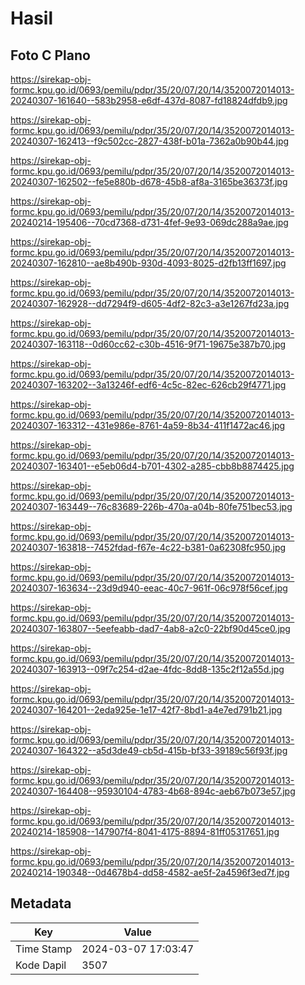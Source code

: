 # Hasil

## Foto C Plano

https://sirekap-obj-formc.kpu.go.id/0693/pemilu/pdpr/35/20/07/20/14/3520072014013-20240307-161640--583b2958-e6df-437d-8087-fd18824dfdb9.jpg

https://sirekap-obj-formc.kpu.go.id/0693/pemilu/pdpr/35/20/07/20/14/3520072014013-20240307-162413--f9c502cc-2827-438f-b01a-7362a0b90b44.jpg

https://sirekap-obj-formc.kpu.go.id/0693/pemilu/pdpr/35/20/07/20/14/3520072014013-20240307-162502--fe5e880b-d678-45b8-af8a-3165be36373f.jpg

https://sirekap-obj-formc.kpu.go.id/0693/pemilu/pdpr/35/20/07/20/14/3520072014013-20240214-195406--70cd7368-d731-4fef-9e93-069dc288a9ae.jpg

https://sirekap-obj-formc.kpu.go.id/0693/pemilu/pdpr/35/20/07/20/14/3520072014013-20240307-162810--ae8b490b-930d-4093-8025-d2fb13ff1697.jpg

https://sirekap-obj-formc.kpu.go.id/0693/pemilu/pdpr/35/20/07/20/14/3520072014013-20240307-162928--dd7294f9-d605-4df2-82c3-a3e1267fd23a.jpg

https://sirekap-obj-formc.kpu.go.id/0693/pemilu/pdpr/35/20/07/20/14/3520072014013-20240307-163118--0d60cc62-c30b-4516-9f71-19675e387b70.jpg

https://sirekap-obj-formc.kpu.go.id/0693/pemilu/pdpr/35/20/07/20/14/3520072014013-20240307-163202--3a13246f-edf6-4c5c-82ec-626cb29f4771.jpg

https://sirekap-obj-formc.kpu.go.id/0693/pemilu/pdpr/35/20/07/20/14/3520072014013-20240307-163312--431e986e-8761-4a59-8b34-411f1472ac46.jpg

https://sirekap-obj-formc.kpu.go.id/0693/pemilu/pdpr/35/20/07/20/14/3520072014013-20240307-163401--e5eb06d4-b701-4302-a285-cbb8b8874425.jpg

https://sirekap-obj-formc.kpu.go.id/0693/pemilu/pdpr/35/20/07/20/14/3520072014013-20240307-163449--76c83689-226b-470a-a04b-80fe751bec53.jpg

https://sirekap-obj-formc.kpu.go.id/0693/pemilu/pdpr/35/20/07/20/14/3520072014013-20240307-163818--7452fdad-f67e-4c22-b381-0a62308fc950.jpg

https://sirekap-obj-formc.kpu.go.id/0693/pemilu/pdpr/35/20/07/20/14/3520072014013-20240307-163634--23d9d940-eeac-40c7-961f-06c978f56cef.jpg

https://sirekap-obj-formc.kpu.go.id/0693/pemilu/pdpr/35/20/07/20/14/3520072014013-20240307-163807--5eefeabb-dad7-4ab8-a2c0-22bf90d45ce0.jpg

https://sirekap-obj-formc.kpu.go.id/0693/pemilu/pdpr/35/20/07/20/14/3520072014013-20240307-163913--09f7c254-d2ae-4fdc-8dd8-135c2f12a55d.jpg

https://sirekap-obj-formc.kpu.go.id/0693/pemilu/pdpr/35/20/07/20/14/3520072014013-20240307-164201--2eda925e-1e17-42f7-8bd1-a4e7ed791b21.jpg

https://sirekap-obj-formc.kpu.go.id/0693/pemilu/pdpr/35/20/07/20/14/3520072014013-20240307-164322--a5d3de49-cb5d-415b-bf33-39189c56f93f.jpg

https://sirekap-obj-formc.kpu.go.id/0693/pemilu/pdpr/35/20/07/20/14/3520072014013-20240307-164408--95930104-4783-4b68-894c-aeb67b073e57.jpg

https://sirekap-obj-formc.kpu.go.id/0693/pemilu/pdpr/35/20/07/20/14/3520072014013-20240214-185908--147907f4-8041-4175-8894-81ff05317651.jpg

https://sirekap-obj-formc.kpu.go.id/0693/pemilu/pdpr/35/20/07/20/14/3520072014013-20240214-190348--0d4678b4-dd58-4582-ae5f-2a4596f3ed7f.jpg


## Metadata

| Key        | Value               |
| ---------- | ------------------- |
| Time Stamp | 2024-03-07 17:03:47 |
| Kode Dapil | 3507                |



